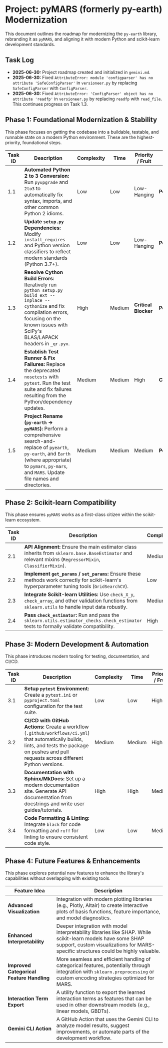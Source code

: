 # Project: pyMARS (formerly py-earth) Modernization

This document outlines the roadmap for modernizing the `py-earth` library, rebranding it as `pyMARS`, and aligning it with modern Python and scikit-learn development standards.

## Task Log

- **2025-06-30:** Project roadmap created and initialized in `gemini.md`.
- **2025-06-30:** Fixed `AttributeError: module 'configparser' has no attribute 'SafeConfigParser'` in `versioneer.py` by replacing `SafeConfigParser` with `ConfigParser`.
- **2025-06-30:** Fixed `AttributeError: 'ConfigParser' object has no attribute 'readfp'` in `versioneer.py` by replacing `readfp` with `read_file`. This continues progress on Task 1.3.

## Phase 1: Foundational Modernization & Stability

This phase focuses on getting the codebase into a buildable, testable, and runnable state on a modern Python environment. These are the highest-priority, foundational steps.

| Task ID | Description | Complexity | Time | Priority / Fruit | Status |
|---|---|---|---|---|---|
| 1.1 | **Automated Python 2 to 3 Conversion:** Run `pyupgrade` and `2to3` to automatically fix syntax, imports, and other common Python 2 idioms. | Low | Low | Low-Hanging | **Pending** |
| 1.2 | **Update `setup.py` Dependencies:** Modify `install_requires` and Python version classifiers to reflect modern standards (Python 3.7+). | Low | Low | Low-Hanging | **Pending** |
| 1.3 | **Resolve Cython Build Errors:** Iteratively run `python setup.py build_ext --inplace --cythonize` and fix compilation errors, focusing on the known issues with SciPy's BLAS/LAPACK headers in `_qr.pyx`. | High | Medium | **Critical Blocker** | **Pending** |
| 1.4 | **Establish Test Runner & Fix Failures:** Replace the deprecated `nosetests` with `pytest`. Run the test suite and fix failures resulting from the Python/dependency updates. | Medium | Medium | High | **Completed** |
| 1.5 | **Project Rename (`py-earth` -> `pyMARS`):** Perform a comprehensive search-and-replace of `pyearth`, `py-earth`, and `Earth` (where appropriate) to `pymars`, `py-mars`, and `MARS`. Update file names and directories. | Medium | Medium | Medium | **Pending** |

## Phase 2: Scikit-learn Compatibility

This phase ensures `pyMARS` works as a first-class citizen within the scikit-learn ecosystem.

| Task ID | Description | Complexity | Time | Priority / Fruit | Status |
|---|---|---|---|---|---|
| 2.1 | **API Alignment:** Ensure the main estimator class inherits from `sklearn.base.BaseEstimator` and relevant mixins (`RegressorMixin`, `ClassifierMixin`). | Medium | Medium | High | **Pending** |
| 2.2 | **Implement `get_params` / `set_params`:** Ensure these methods work correctly for scikit-learn's hyperparameter tuning tools (`GridSearchCV`). | Low | Low | High | **Pending** |
| 2.3 | **Integrate Scikit-learn Utilities:** Use `check_X_y`, `check_array`, and other validation functions from `sklearn.utils` to handle input data robustly. | Medium | Medium | Medium | **Pending** |
| 2.4 | **Pass `check_estimator`:** Run and pass the `sklearn.utils.estimator_checks.check_estimator` tests to formally validate compatibility. | High | High | High | **Pending** |

## Phase 3: Modern Development & Automation

This phase introduces modern tooling for testing, documentation, and CI/CD.

| Task ID | Description | Complexity | Time | Priority / Fruit | Status |
|---|---|---|---|---|---|
| 3.1 | **Setup `pytest` Environment:** Create a `pytest.ini` or `pyproject.toml` configuration for the test suite. | Low | Low | High | **Completed** |
| 3.2 | **CI/CD with GitHub Actions:** Create a workflow (`.github/workflows/ci.yml`) that automatically builds, lints, and tests the package on pushes and pull requests across different Python versions. | Medium | Medium | High | **Pending** |
| 3.3 | **Documentation with Sphinx/MkDocs:** Set up a modern documentation site. Generate API documentation from docstrings and write user guides/tutorials. | High | High | Medium | **Pending** |
| 3.4 | **Code Formatting & Linting:** Integrate `black` for code formatting and `ruff` for linting to ensure consistent code style. | Low | Low | Medium | **Pending** |

## Phase 4: Future Features & Enhancements

This phase explores potential new features to enhance the library's capabilities without overlapping with existing tools.

| Feature Idea | Description |
|---|---|
| **Advanced Visualization** | Integration with modern plotting libraries (e.g., Plotly, Altair) to create interactive plots of basis functions, feature importance, and model diagnostics. |
| **Enhanced Interpretability** | Deeper integration with model interpretability libraries like SHAP. While scikit-learn models have some SHAP support, custom visualizations for MARS-specific structures could be highly valuable. |
| **Improved Categorical Feature Handling** | More seamless and efficient handling of categorical features, potentially through integration with `sklearn.preprocessing` or custom encoding strategies optimized for MARS. |
| **Interaction Term Export** | A utility function to export the learned interaction terms as features that can be used in other downstream models (e.g., linear models, GBDTs). |
| **Gemini CLI Action** | A GitHub Action that uses the Gemini CLI to analyze model results, suggest improvements, or automate parts of the development workflow. |
